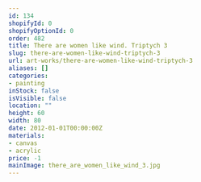 ```yaml
---
id: 134
shopifyId: 0
shopifyOptionId: 0
order: 482
title: There are women like wind. Triptych 3
slug: there-are-women-like-wind-triptych-3
url: art-works/there-are-women-like-wind-triptych-3
aliases: []
categories:
- painting
inStock: false
isVisible: false
location: ""
height: 60
width: 80
date: 2012-01-01T00:00:00Z
materials:
- canvas
- acrylic
price: -1
mainImage: there_are_women_like_wind_3.jpg
---
```

